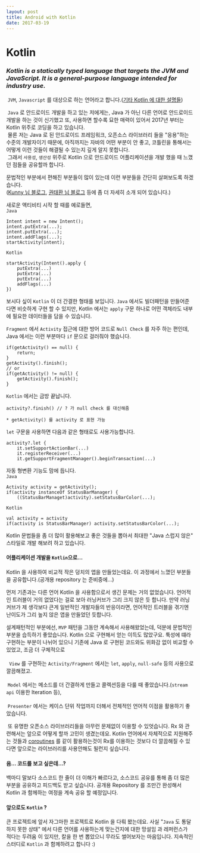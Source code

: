 ```yaml
---
layout: post
title: Android with Kotlin
date: 2017-03-19
---
```


# Kotlin

### ***Kotlin is a statically typed language that targets the JVM and JavaScript. It is a general-purpose language intended for industry use.***

&nbsp;`JVM`, `Javascript` 를 대상으로 하는 언어라고 합니다.([기타 Kotlin 에 대한 설명들](https://kotlinlang.org/docs/reference/faq.html))

&nbsp;`Java` 로 안드로이드 개발을 하고 있는 저에게는, Java 가 아닌 다른 언어로 안드로이드 개발을 하는 것이 신기했고 또, 사용하면 할수록 묘한 매력이 있어서 2017년 부터는 Kotlin 위주로 코딩을 하고 있습니다.<br/>&nbsp;물론 저는 Java 로 된 안드로이드 프레임워크, 오픈소스 라이브러리 들을 "응용"하는 수준의 개발자이기 때문에, 아직까지는 자바의 어떤 부분이 안 좋고, 코틀린을 통해서는 어떻게 이런 것들이 해결될 수 있는지 깊게 알지 못합니다.<br/>&nbsp;그래서 `사용성`, `생산성` 위주로 Kotlin 으로 안드로이드 어플리케이션을 개발 했을 때 느꼈던 점들을 공유할까 합니다.

문법적인 부분에서 편해진 부분들이 많이 있는데 이런 부분들을 간단히 살펴보도록 하겠습니다. <br/>([Kunny 님 블로그](http://kunny.github.io/), [권태환 님 블로그](http://thdev.tech/) 등에 좀 더 자세히 소개 되어 있습니다.)

새로운 액티비티 시작 할 때를 예로들면,
<br/>`Java`
```
Intent intent = new Intent();
intent.putExtra(...);
intent.putExtra(...);
intent.addFlags(...);
startActivity(intent);
```
`Kotlin`
```
startActivity(Intent().apply {
    putExtra(...)
    putExtra(...)
    putExtra(...)
    addFlags(...)
})
```
보시다 싶이 `Kotlin` 이 더 간결한 형태를 보입니다. `Java` 에서도 빌더패턴을 만들어준다면 비슷하게 구현 할 수 있지만, Kotlin 에서는 `apply` 구문 하나로 어떤 객체라도 내부에 필요한 데이터들을 담을 수 있습니다.

`Fragment` 에서 `Activity` 접근에 대한 방어 코드로 `Null Check` 를 자주 하는 편인데,
Java 에서는 이런 부분마다 `if` 문으로 걸러줘야 했습니다.
```
if(getActivity() == null) {
    return;
}
getActivity().finish();
// or
if(getActivity() != null) {
    getActivity().finish();
}
```

`Kotlin` 에서는 금방 끝납니다.
```
activity?.finish() // ? 가 null check 를 대신해줌

* getActivity() 를 activity 로 표현 가능
```

`let` 구문을 사용하면 다음과 같은 형태로도 사용가능합니다.
```
activity?.let {
    it.setSupportActionBar(...)
    it.registerReceiver(...)
    it.getSupportFragmentManager().beginTransaction(...)
```

자동 형변환 기능도 맘에 듭니다.
<br/>`Java`
```
Activity activity = getActivity();
if(activity instanceOf StatusBarManager) {
    ((StatusBarManaget)activity).setStatusBarColor(...);
```
`Kotlin`
```
val activity = activity
if(activity is StatusBarManager) activity.setStatusBarColor(...);
```

Kotlin 문법들을 좀 더 많이 활용해보고 좋은 것들을 뽑아서 최대한 "Java 스럽지 않은" 스타일로 개발 해보려 하고 있습니다.

#### 어플리케이션 개발을 `Kotlin`으로...

Kotlin 을 사용하여 비교적 작은 덩치의 앱을 만들었는데요. 이 과정에서 느꼈던 부분들을 공유합니다.(공개용 repository 는 준비중에...)

먼저 기존과는 다른 언어 Kotlin 을 사용함으로서 생긴 문제는 거의 없었습니다. 언어적인 트러블이 거의 없었다는 걸로 보아 러닝커브가 그리 크지 않은 듯 합니다. 만약 러닝커브가 제 생각보다 큰게 일반적인 개발자들의 반응이라면, 언어적인 트러블을 겪기엔 난이도가 그리 높지 않은 앱을 만들었던 듯합니다.

설계패턴적인 부분에선, `MVP` 패턴을 그동안 계속해서 사용해왔었는데, 덕분에 문법적인 부분을 습득하기 좋았습니다. Kotlin 으로 구현해서 얻는 이득도 많았구요. 툭성에 떄라 구현하는 부분이 나뉘어 있으니 기존에 Java 로 구현된 코드와도 위화감 없이 비교할 수 있었고, 조금 더 구체적으로<br/><br/>&nbsp;
`View` 를 구현하는 `Activity/Fragment` 에서는 `let`, `apply`, `null-safe` 등의 사용으로 깔끔해졌고. <br/><br/>&nbsp;`Model` 에서는 메소드를 더 간결하게 만들고 콜렉션등을 다룰 때 좋았습니다.(`stream api` 이용한 Iteration 등), <br/><br/>&nbsp;`Presenter` 에서는 케이스 단위 작업까지 더해서 전체적인 언어적 이점을 활용하기 좋았습니다.

&nbsp;또 유명한 오픈소스 라이브러리들을 아무런 문제없이 이용할 수 있엇습니다. Rx 와 관련해서는 앞으로 어떻게 할까 고민이 생겼는데요. Kotlin 언어에서 자체적으로 지원해주는 것들과 [coroutines](https://github.com/Kotlin/kotlin-coroutines/blob/master/kotlin-coroutines-informal.md#use-cases) 를 같이 활용하는것이 Rx를 이용하는 것보다 더 깔끔해질 수 있다면 앞으로는 라이브러리를 사용안해도 될런지 싶습니다.

#### 음... 코드를 보고 싶은데...?

백마디 말보다 소스코드 한 줄이 더 이해가 빠르다고, 소스코드 공유를 통해 좀 더 많은 부분을 공유하고 피드백도 받고 싶습니다.
공개용 Repository 를 조만간 완성해서 Kotlin 과 함께하는 여정을 계속 공유 할 예정입니다.

#### 앞으로도 `Kotlin` ?
큰 프로젝트에 앞서 자그마한 프로젝트로 Kotlin 을 다뤄 봤는데요. 사실 "`Java` 도 통달하지 못한 상태" 에서 다른 언어를 사용하는게 맞는건지에 대한 망설임 과 레퍼런스가 적다는 두려움 이 있지만, 칼을 한 번 뽑았으니 무라도 썰어보자는 마음입니다. 지속적인 스터디로 `Kotlin` 과 함께하려고 합니다 :)
